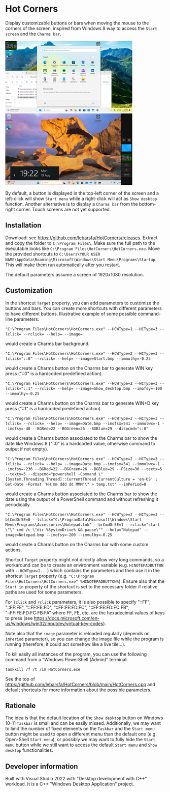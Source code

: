 # Hot Corners

Display customizable buttons or bars when moving the mouse to the corners of the screen, inspired from Windows 8 way to access the `Start screen` and the `Charms bar`.

<p float="left">
  <img src="./Screenshots/Button.png" width="400" alt="Button" />
  <img src="./Screenshots/CharmsBar.png" width="400" alt="Charms bar" />
</p>

By default, a button is displayed in the top-left corner of the screen and a left-click will show `Start menu` while a right-click will act as `Show desktop` function.
Another alternative is to display a `Charms bar` from the bottom-right corner.
Touch screens are not yet supported.

## Installation

Download: see https://github.com/lebarsfa/HotCorners/releases.
Extract and copy the folder to `C:\Program Files\`. Make sure the full path to the executable looks like `C:\Program Files\HotCorners\HotCorners.exe`.
Move the provided shortcuts to `C:\Users\YOUR USER NAME\AppData\Roaming\Microsoft\Windows\Start Menu\Programs\Startup`. This will make them run automatically after you restart.

The default parameters assume a screen of 1920x1080 resolution.

## Customization

In the shortcut `Target` property, you can add parameters to customize the buttons and bars. You can create more shortcuts with different parameters to have different buttons.
Illustrative example of some possible command-line parameters:

	"C:\Program Files\HotCorners\HotCorners.exe" --HCWType=1 --HCType=3 --lclick= --rclick= --help= --image=

would create a Charms bar background.

	"C:\Program Files\HotCorners\HotCorners.exe" --HCWType=2 --HCType=3 --lclick="::0" --rclick= --help= --image=Start.bmp --immulhy=-0.25

would create a Charms button on the Charms bar to generate WIN key press ("::0" is a hardcoded predefined action).

	"C:\Program Files\HotCorners\HotCorners.exe" --HCWType=2 --HCType=3 --lclick="::1" --rclick= --help= --image=Show_desktop.bmp --imofsy=-100 --immulhy=-0.25

would create a Charms button on the Charms bar to generate WIN+D key press ("::1" is a hardcoded predefined action).

	"C:\Program Files\HotCorners\HotCorners.exe" --HCWType=2 --HCType=3 --lclick= --rclick= --help= --image=Date.bmp --imofsx=541 --immulwx=-1 --imofsy=-48 --BGRed=22 --BGGreen=26 --BGBlue=29 --dispcmd="::0"

would create a Charms button associated to the Charms bar to show the date like Windows 8 ("::0" is a hardcoded value, otherwise command to output if not empty).

	"C:\Program Files\HotCorners\HotCorners.exe" --HCWType=2 --HCType=3 --lclick= --rclick= --help= --image=Date.bmp --imofsx=541 --immulwx=-1 --imofsy=-236 --BGRed=22 --BGGreen=26 --BGBlue=29 --FSize=30 --textx=5 --texty=5 --dispcmd="powershell -Command \"[System.Threading.Thread]::CurrentThread.CurrentCulture = 'en-US' ; Get-Date -Format 'HH:mm ddd dd MMM'\" > temp.txt" --imPeriod=0

would create a Charms button associated to the Charms bar to show the date using the output of a PowerShell command and without refreshing it periodically.

	"C:\Program Files\HotCorners\HotCorners.exe" --HCWType=2 --HCType=3 --blCmdOrSE=0 --lclick="C:\ProgramData\Microsoft\Windows\Start Menu\Programs\Accessories\Notepad.lnk" --brCmdOrSE=1 --rclick="start \"\" cmd /c \"dir %SystemDrive% && pause\"" --help="Notepad" --image=Notepad.bmp --imofsy=-200 --immulhy=-0.25

would create a Charms button on the Charms bar with some custom actions. 

Shortcut `Target` property might not directly allow very long commands, so a workaround can be to create an environment variable (e.g. `HCNOTEPADBUTTON` with `--HCWType=2...`) which contains the parameters and then use it in the shortcut `Target` property (e.g. `"C:\Program Files\HotCorners\HotCorners.exe" %HCNOTEPADBUTTON%`). Ensure also that the `Start in` property of the shortcut is set to the necessary folder if relative paths are used for some parameters.

For `lclick` and `rclick` parameters, it is also possible to specify "::FF", "::FF:FE", "::FF:FE:FD", "::FF:FE:FD:FC", "::FF:FE:FD:FC:FB", "::FF:FE:FD:FC:FB:FA" where FF, FE, etc. are the hexadecimal values of keys to press (see https://docs.microsoft.com/en-us/windows/win32/inputdev/virtual-key-codes).

Note also that the `image` parameter is reloaded regularly (depends on `imPeriod` parameter), so you can change the image file while the program is running (therefore, it could act somehow like a live tile...).

To kill easily all instances of the program, you can use the following command from a "Windows PowerShell (Admin)" terminal:

	taskkill /f /t /im HotCorners.exe

See the top of https://github.com/lebarsfa/HotCorners/blob/main/HotCorners.cpp and default shortcuts for more information about the possible parameters.

## Rationale

The idea is that the default location of the `Show desktop` button on Windows 10-11 `Taskbar` is small and can be easily missed. Additionally, we may want to limit the number of fixed elements on the `Taskbar` and the `Start menu` button might be used to open a different menu than the default one (e.g. Open-Shell `Start menu`), or possibly we may want to fully hide the `Start menu` button while we still want to access the default `Start menu` and `Show desktop` functionalities.

[//]: # (
This is a multi-line comment.
You can write as many lines as you want in this comment.
Just make sure you keep everything within the parentheses.
)

## Developer information

Built with Visual Studio 2022 with "Desktop development with C++" workload. It is a C++ "Windows Desktop Application" project.
